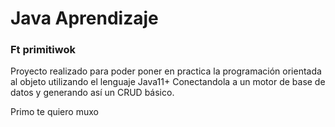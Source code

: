 # Java Aprendizaje
### Ft primitiwok

Proyecto realizado para poder poner en practica la programación orientada al objeto utilizando el lenguaje Java11+
Conectandola a un motor de base de datos y generando así un CRUD básico.

Primo te quiero muxo